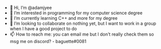 - 👋 Hi, I’m @adamjyee
- 👀 I’m interested in programming for my computer science degree
- 🌱 I’m currently learning C++ and more for my degree
- 💞️ I’m looking to collaborate on nothing yet, but I want to work in a group when I have a good project to do
- 📫 How to reach me: you can email me but I don't really check them so msg me on discord? - baguette#0081

<!---
adamjyee/adamjyee is a ✨ special ✨ repository because its `README.md` (this file) appears on your GitHub profile.
You can click the Preview link to take a look at your changes.
--->
